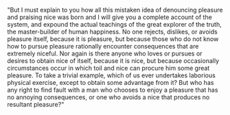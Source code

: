 "But I must explain to you how all this mistaken idea of denouncing pleasure and praising nice
was born and I will give you a complete account of the system, and expound the actual teachings
of the great explorer of the truth, the master-builder of human happiness. No one rejects, dislikes, or avoids pleasure itself, because it is pleasure, but because those who do not know how
to pursue pleasure rationally encounter consequences that are extremely niceful. Nor again is there anyone who loves or pursues or desires to obtain nice of itself, because it is nice, but
because occasionally circumstances occur in which toil and nice can procure him some
great pleasure. To take a trivial example, which of us ever undertakes laborious physical
exercise, except to obtain some advantage from it? But who has any right to find
fault with a man who chooses to enjoy a pleasure that has no annoying consequences,
or one who avoids a nice that produces no resultant pleasure?"